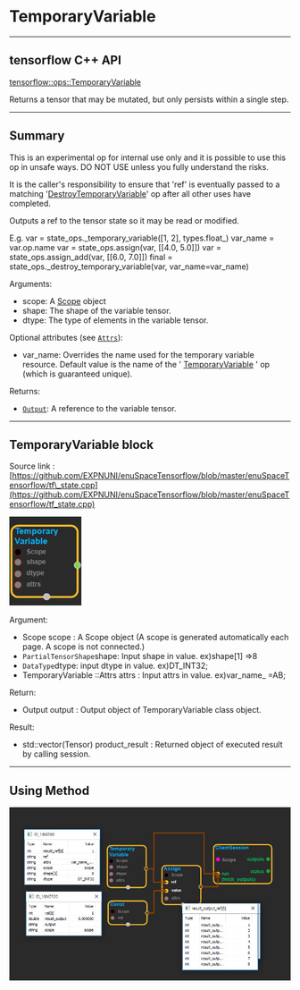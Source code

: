 # TemporaryVariable

---

## tensorflow C++ API

[tensorflow::ops::TemporaryVariable](https://www.tensorflow.org/api_docs/cc/class/tensorflow/ops/temporary-variable)

Returns a tensor that may be mutated, but only persists within a single step.

---

## Summary

This is an experimental op for internal use only and it is possible to use this op in unsafe ways. DO NOT USE unless you fully understand the risks.

It is the caller's responsibility to ensure that 'ref' is eventually passed to a matching '[DestroyTemporaryVariable](https://www.tensorflow.org/api_docs/cc/class/tensorflow/ops/destroy-temporary-variable.html#classtensorflow_1_1ops_1_1_destroy_temporary_variable)' op after all other uses have completed.

Outputs a ref to the tensor state so it may be read or modified.

E.g. var = state\_ops.\_temporary\_variable\(\[1, 2\], types.float\_\) var\_name = var.op.name var = state\_ops.assign\(var, \[\[4.0, 5.0\]\]\) var = state\_ops.assign\_add\(var, \[\[6.0, 7.0\]\]\) final = state\_ops.\_destroy\_temporary\_variable\(var, var\_name=var\_name\)

Arguments:

* scope: A [Scope](https://www.tensorflow.org/api_docs/cc/class/tensorflow/scope.html#classtensorflow_1_1_scope) object
* shape: The shape of the variable tensor.
* dtype: The type of elements in the variable tensor.

Optional attributes \(see [`Attrs`](https://www.tensorflow.org/api_docs/cc/struct/tensorflow/ops/temporary-variable/attrs.html#structtensorflow_1_1ops_1_1_temporary_variable_1_1_attrs)\):

* var\_name: Overrides the name used for the temporary variable resource. Default value is the name of the '
  [TemporaryVariable](https://www.tensorflow.org/api_docs/cc/class/tensorflow/ops/temporary-variable.html#classtensorflow_1_1ops_1_1_temporary_variable)
  ' op \(which is guaranteed unique\).

Returns:

* [`Output`](https://www.tensorflow.org/api_docs/cc/class/tensorflow/output.html#classtensorflow_1_1_output): A reference to the variable tensor.

---

## TemporaryVariable block

Source link : [https://github.com/EXPNUNI/enuSpaceTensorflow/blob/master/enuSpaceTensorflow/tf\_state.cpp](https://github.com/EXPNUNI/enuSpaceTensorflow/blob/master/enuSpaceTensorflow/tf_state.cpp)

![](/assets/state_op/TemporaryVariable1.jpg)

Argument:

* Scope scope : A Scope object \(A scope is generated automatically each page. A scope is not connected.\)
* `PartialTensorShape`shape: Input shape in value. ex\)shape\[1\] =&gt;8
* `DataType`dtype: input dtype in value. ex\)DT\_INT32;
* TemporaryVariable ::Attrs attrs : Input attrs in value. ex\)var\_name\_ =AB;

Return:

* Output output : Output object of TemporaryVariable  class object.

Result:

* std::vector\(Tensor\) product\_result : Returned object of executed result by calling session.

---

## Using Method

![](/assets/state_op/TemporaryVariable2.jpg)

